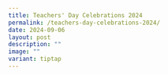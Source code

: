 ```yaml
---
title: Teachers' Day Celebrations 2024
permalink: /teachers-day-celebrations-2024/
date: 2024-09-06
layout: post
description: ""
image: ""
variant: tiptap
---
```


